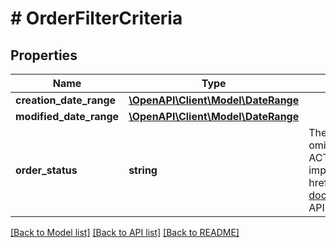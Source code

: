 # # OrderFilterCriteria

## Properties

Name | Type | Description | Notes
------------ | ------------- | ------------- | -------------
**creation_date_range** | [**\OpenAPI\Client\Model\DateRange**](DateRange.md) |  | [optional]
**modified_date_range** | [**\OpenAPI\Client\Model\DateRange**](DateRange.md) |  | [optional]
**order_status** | **string** | The order status of the orders returned. If the filter is omitted from createOrderTask call, orders that are in both ACTIVE and COMPLETED states are returned. For implementation help, refer to &lt;a href&#x3D;&#39;https://developer.ebay.com/api-docs/sell/feed/types/api:OrderStatusEnum&#39;&gt;eBay API documentation&lt;/a&gt; | [optional]

[[Back to Model list]](../../README.md#models) [[Back to API list]](../../README.md#endpoints) [[Back to README]](../../README.md)
